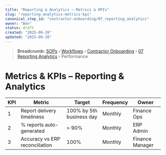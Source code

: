```yaml
---
title: "Reporting & Analytics – Metrics & KPIs"
slug: "reporting-analytics-metrics-kpi"
canonical_step_id: "contractor-onboarding/07_reporting_analytics"
owner: "Ben"
status: draft
created: "2025-09-28"
updated: "2025-09-28"
---
```


> **Breadcrumb:** [SOPs](/docs/sop/README.md) › [Workflows](/docs/sop/workflow/README.md) › [Contractor Onboarding](../) › [07 Reporting Analytics](../07_reporting_analytics/README.md) › Performance


# Metrics & KPIs – Reporting & Analytics

| KPI | Metric | Target | Frequency | Owner |
|-----|--------|--------|-----------|-------|
| 1 | Report delivery timeliness | 100% by 5th business day | Monthly | Finance Ops |
| 2 | % reports auto-generated | > 90% | Monthly | ERP Admin |
| 3 | Accuracy vs ERP reconciliation | 100% | Monthly | Finance Manager |
